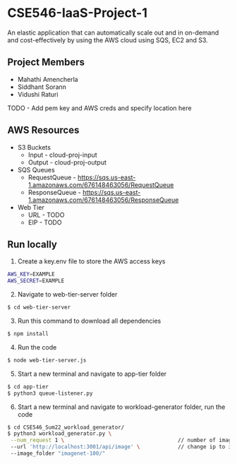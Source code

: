 # CSE546-IaaS-Project-1
An elastic application that can automatically scale out and in on-demand and cost-effectively by using the AWS cloud using SQS, EC2 and S3. 

## Project Members
- Mahathi Amencherla
- Siddhant Sorann
- Vidushi Raturi

TODO - Add pem key and AWS creds and specify location here

## AWS Resources
- S3 Buckets
  - Input - cloud-proj-input
  - Output - cloud-proj-output
- SQS Queues
  - RequestQueue - https://sqs.us-east-1.amazonaws.com/676148463056/RequestQueue
  - ResponseQueue - https://sqs.us-east-1.amazonaws.com/676148463056/ResponseQueue
- Web Tier
  - URL - TODO
  - EIP - TODO

## Run locally

1. Create a key.env file to store the AWS access keys
```bash
AWS_KEY=EXAMPLE
AWS_SECRET=EXAMPLE
``` 
2. Navigate to web-tier-server folder
```bash
$ cd web-tier-server
```
3. Run this command to download all dependencies
```bash
$ npm install
```
4. Run the code
```bash
$ node web-tier-server.js
```
5. Start a new terminal and navigate to app-tier folder
```bash
$ cd app-tier
$ python3 queue-listener.py
```

6. Start a new terminal and navigate to workload-generator folder, run the code
```bash
$ cd CSE546_Sum22_workload_generator/
$ python3 workload_generator.py \
 --num_request 1 \                                    // number of images to be sent
 --url 'http://localhost:3001/api/image' \            // change ip to instance
 --image_folder "imagenet-100/"   
```